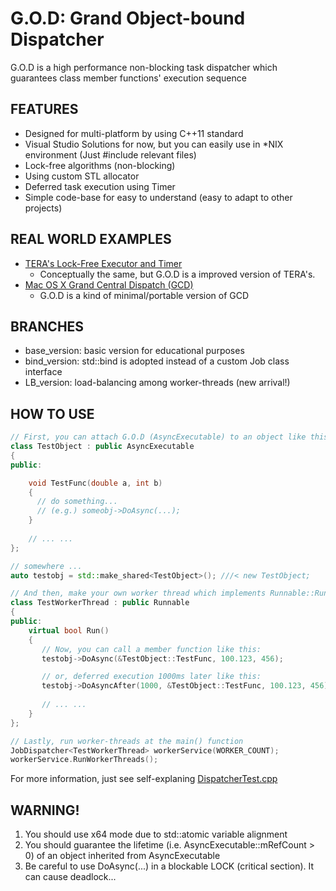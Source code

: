 G.O.D: Grand Object-bound Dispatcher
==========

G.O.D is a high performance non-blocking task dispatcher which guarantees class member functions' execution sequence 

## FEATURES
* Designed for multi-platform by using C++11 standard
 * Visual Studio Solutions for now, but you can easily use in *NIX environment (Just #include relevant files)
* Lock-free algorithms (non-blocking)
* Using custom STL allocator
* Deferred task execution using Timer
* Simple code-base for easy to understand (easy to adapt to other projects)

## REAL WORLD EXAMPLES
* [TERA's Lock-Free Executor and Timer](http://download.enmasse.com/documents/201205-gdm-tera.pdf)
  - Conceptually the same, but G.O.D is a improved version of TERA's.
* [Mac OS X Grand Central Dispatch (GCD)](http://en.wikipedia.org/wiki/Grand_Central_Dispatch)
  - G.O.D is a kind of minimal/portable version of GCD
 
## BRANCHES
* base_version: basic version for educational purposes
* bind_version: std::bind is adopted instead of a custom Job class interface
* LB_version: load-balancing among worker-threads (new arrival!)

## HOW TO USE 
```C++
// First, you can attach G.O.D (AsyncExecutable) to an object like this:
class TestObject : public AsyncExecutable
{
public:

	void TestFunc(double a, int b)
	{
	  // do something... 
	  // (e.g.) someobj->DoAsync(...);
	}
	
	// ... ...
};

// somewhere ... 
auto testobj = std::make_shared<TestObject>(); ///< new TestObject;

// And then, make your own worker thread which implements Runnable::Run() like this:
class TestWorkerThread : public Runnable
{
public:
	virtual bool Run()
	{
	   // Now, you can call a member function like this:
	   testobj->DoAsync(&TestObject::TestFunc, 100.123, 456);

	   // or, deferred execution 1000ms later like this:
	   testobj->DoAsyncAfter(1000, &TestObject::TestFunc, 100.123, 456);
	   
	   // ... ...
	}
};

// Lastly, run worker-threads at the main() function
JobDispatcher<TestWorkerThread> workerService(WORKER_COUNT);
workerService.RunWorkerThreads();

```

For more information, just see self-explaning [DispatcherTest.cpp](JobDispatcher/DispatcherTest.cpp)  

## WARNING!
1. You should use x64 mode due to std::atomic variable alignment
2. You should guarantee the lifetime (i.e. AsyncExecutable::mRefCount > 0) of an object inherited from AsyncExecutable
3. Be careful to use DoAsync(...) in a blockable LOCK (critical section). It can cause deadlock...


